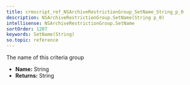 ```yaml
---
title: crmscript_ref_NSArchiveRestrictionGroup_SetName_String_p_0
description: NSArchiveRestrictionGroup.SetName(String p_0)
intellisense: NSArchiveRestrictionGroup.SetName
sortOrder: 1207
keywords: SetName(String)
so.topic: reference
---
```



The name of this criteria group



* **Name:** String
* **Returns:** String


